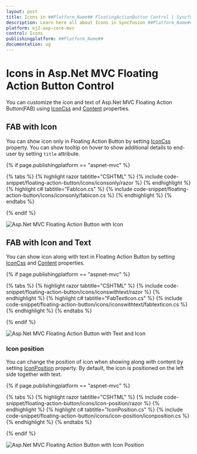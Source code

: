 ```yaml
---
layout: post
title: Icons in ##Platform_Name## FloatingActionButton Control | Syncfusion
description: Learn here all about Icons in Syncfusion ##Platform_Name## FloatingActionButton control of Syncfusion Essential JS 2 and more.
platform: ej2-asp-core-mvc
control: Icons
publishingplatform: ##Platform_Name##
documentation: ug
---
```


# Icons in Asp.Net MVC Floating Action Button Control

You can customize the icon and text of Asp.Net MVC Floating Action Button(FAB) using [IconCss](https://help.syncfusion.com/cr/aspnetmvc-js2/Syncfusion.EJ2.Buttons.Fab.html#Syncfusion_EJ2_Buttons_Fab_IconCss) and [Content](https://help.syncfusion.com/cr/aspnetmvc-js2/Syncfusion.EJ2.Buttons.Fab.html#Syncfusion_EJ2_Buttons_Fab_Content) properties.

## FAB with Icon

You can show icon only in Floating Action Button by setting [IconCss](https://help.syncfusion.com/cr/aspnetmvc-js2/Syncfusion.EJ2.Buttons.Fab.html#Syncfusion_EJ2_Buttons_Fab_IconCss) property. You can show tooltip on hover to show additional details to end-user by setting `title` attribute.

{% if page.publishingplatform == "aspnet-mvc" %}

{% tabs %}
{% highlight razor tabtitle="CSHTML" %}
{% include code-snippet/floating-action-button/icons/iconsonly/razor %}
{% endhighlight %}
{% highlight c# tabtitle="FabIcon.cs" %}
{% include code-snippet/floating-action-button/icons/iconsonly/fabicon.cs %}
{% endhighlight %}
{% endtabs %}

{% endif %}

![Asp.Net MVC Floating Action Button with Icon](images/FabWithIcon.png)

## FAB with Icon and Text

You can show icon along with text in Floating Action Button by setting [IconCss](https://help.syncfusion.com/cr/aspnetmvc-js2/Syncfusion.EJ2.Buttons.Fab.html#Syncfusion_EJ2_Buttons_Fab_IconCss) and [Content](https://help.syncfusion.com/cr/aspnetmvc-js2/Syncfusion.EJ2.Buttons.Fab.html#Syncfusion_EJ2_Buttons_Fab_Content) properties.

{% if page.publishingplatform == "aspnet-mvc" %}

{% tabs %}
{% highlight razor tabtitle="CSHTML" %}
{% include code-snippet/floating-action-button/icons/iconswithtext/razor %}
{% endhighlight %}
{% highlight c# tabtitle="FabTextIcon.cs" %}
{% include code-snippet/floating-action-button/icons/iconswithtext/fabtexticon.cs %}
{% endhighlight %}
{% endtabs %}

{% endif %}

![Asp.Net MVC Floating Action Button with Text and Icon](images/IconandText.png)

### Icon position

You can change the position of icon when showing along with content by setting [IconPosition](https://help.syncfusion.com/cr/aspnetmvc-js2/Syncfusion.EJ2.Buttons.Fab.html#Syncfusion_EJ2_Buttons_Fab_IconPosition) property. By default, the icon is positioned on the left side together with text.

{% if page.publishingplatform == "aspnet-mvc" %}

{% tabs %}
{% highlight razor tabtitle="CSHTML" %}
{% include code-snippet/floating-action-button/icons/icon-position/razor %}
{% endhighlight %}
{% highlight c# tabtitle="IconPosition.cs" %}
{% include code-snippet/floating-action-button/icons/icon-position/iconposition.cs %}
{% endhighlight %}
{% endtabs %}

{% endif %}

![Asp.Net MVC Floating Action Button with Icon Position](images/IconPosition.png)